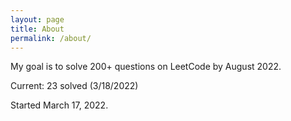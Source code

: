 ```yaml
---
layout: page
title: About
permalink: /about/
---
```

My goal is to solve 200+ questions on LeetCode by August 2022.

Current: 23 solved (3/18/2022)

Started March 17, 2022.